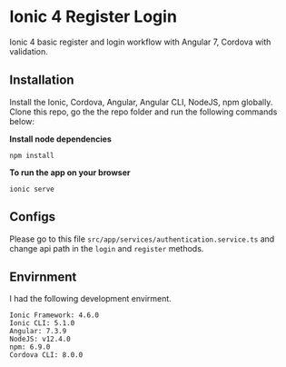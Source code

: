 # Ionic 4 Register Login
Ionic 4 basic register and login workflow with Angular 7, Cordova with validation.

## Installation
Install the Ionic, Cordova, Angular, Angular CLI, NodeJS, npm globally. 
Clone this repo, go the the repo folder and run the following commands below:

<strong>Install node dependencies</strong>
```
npm install
```
<strong>To run the app on your browser</strong>
```
ionic serve
```
## Configs
Please go to this file `src/app/services/authentication.service.ts` and change api path in the `login` and `register` methods.

## Envirnment
I had the following development envirment.
```
Ionic Framework: 4.6.0
Ionic CLI: 5.1.0
Angular: 7.3.9
NodeJS: v12.4.0
npm: 6.9.0
Cordova CLI: 8.0.0
```